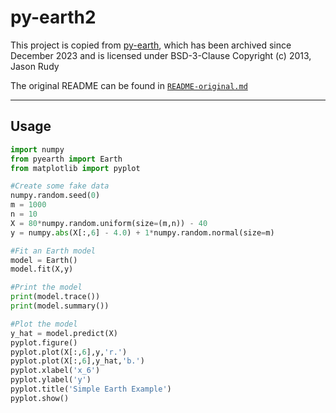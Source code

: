 # py-earth2

This project is copied from [py-earth](https://github.com/scikit-learn-contrib/py-earth), which has been archived since December 2023 and is licensed under BSD-3-Clause Copyright (c) 2013, Jason Rudy

The original README can be found in [`README-original.md`](README-original.md)

---

## Usage

```python
import numpy
from pyearth import Earth
from matplotlib import pyplot

#Create some fake data
numpy.random.seed(0)
m = 1000
n = 10
X = 80*numpy.random.uniform(size=(m,n)) - 40
y = numpy.abs(X[:,6] - 4.0) + 1*numpy.random.normal(size=m)

#Fit an Earth model
model = Earth()
model.fit(X,y)

#Print the model
print(model.trace())
print(model.summary())

#Plot the model
y_hat = model.predict(X)
pyplot.figure()
pyplot.plot(X[:,6],y,'r.')
pyplot.plot(X[:,6],y_hat,'b.')
pyplot.xlabel('x_6')
pyplot.ylabel('y')
pyplot.title('Simple Earth Example')
pyplot.show()
 ```
